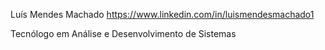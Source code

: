 Luís Mendes Machado https://www.linkedin.com/in/luismendesmachado1

Tecnólogo em Análise e Desenvolvimento de Sistemas









